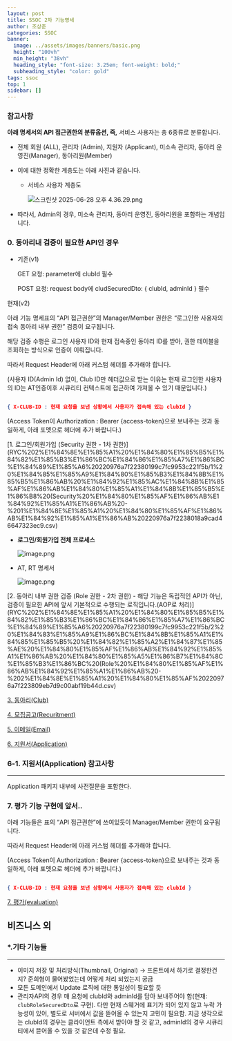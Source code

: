 ```yaml
---
layout: post
title: SSOC 2차 기능명세
author: 조상준
categories: SSOC
banner:
  image: ../assets/images/banners/basic.png
  height: "100vh"
  min_height: "38vh"
  heading_style: "font-size: 3.25em; font-weight: bold;"
  subheading_style: "color: gold"
tags: ssoc
top: 1
sidebar: []
---
```


### 참고사항

**아래 명세서의 API 접근권한의 분류옵션, 즉,** 서비스 사용자는 총 6종류로 분류합니다.

- 전체 회원 (ALL), 관리자 (Admin), 지원자 (Applicant), 미소속 관리자, 동아리 운영진(Manager), 동아리원(Member)
- 이에 대한 정확한 계층도는 아래 사진과 같습니다.
    - 서비스 사용자 계층도
        
        ![스크린샷 2025-06-28 오후 4.36.29.png](RYC%202%E1%84%8E%E1%85%A1%20%E1%84%80%E1%85%B5%E1%84%82%E1%85%B3%E1%86%BC%E1%84%86%E1%85%A7%E1%86%BC%E1%84%89%E1%85%A6%20220976a7f22380199c7fc9953c221f5b/%E1%84%89%E1%85%B3%E1%84%8F%E1%85%B3%E1%84%85%E1%85%B5%E1%86%AB%E1%84%89%E1%85%A3%E1%86%BA_2025-06-28_%E1%84%8B%E1%85%A9%E1%84%92%E1%85%AE_4.36.29.png)
        
- 따라서, Admin의 경우, 미소속 관리자, 동아리 운영진, 동아리원을 포함하는 개념입니다.

### 0. 동아리내 검증이 필요한 API인 경우


- 기존(v1)
    
    GET 요청: parameter에 clubId 필수
    
    POST 요청: request body에 cludSecuredDto: { clubId, adminId } 필수 
    

현재(v2)

아래 기능 명세표의 “API 접근권한”의 Manager/Member 권한은 “로그인한 사용자의 접속 동아리 내부 권한” 검증이 요구됩니다.

해당 검증 수행은 로그인 사용자 ID와 현재 접속중인 동아리 ID를 받아, 권한 테이블을 조회하는 방식으로 인증이 이뤄집니다. 

따라서 Request Header에 아래 커스텀 헤더를 추가해야 합니다.

(사용자 ID(Admin Id) 없이, Club ID만 헤더값으로 받는 이유는 현재 로그인한 사용자의 ID는 AT인증이후 시큐리티 컨텍스트에 접근하여 가져올 수 있기 때문입니다.)

```json

{ X-CLUB-ID : 현재 요청을 보낸 상황에서 사용자가 접속해 있는 clubId }
```

(Access Token이 Authorization : Bearer {access-token}으로 보내주는 것과 동일하게, 아래 포멧으로 헤더에 추가 바랍니다.)

[1. 로그인/회원가입 (Security 권한 - 1차 권한)](RYC%202%E1%84%8E%E1%85%A1%20%E1%84%80%E1%85%B5%E1%84%82%E1%85%B3%E1%86%BC%E1%84%86%E1%85%A7%E1%86%BC%E1%84%89%E1%85%A6%20220976a7f22380199c7fc9953c221f5b/1%20%E1%84%85%E1%85%A9%E1%84%80%E1%85%B3%E1%84%8B%E1%85%B5%E1%86%AB%20%E1%84%92%E1%85%AC%E1%84%8B%E1%85%AF%E1%86%AB%E1%84%80%E1%85%A1%E1%84%8B%E1%85%B5%E1%86%B8%20(Security%20%E1%84%80%E1%85%AF%E1%86%AB%E1%84%92%E1%85%A1%E1%86%AB%20-%201%E1%84%8E%E1%85%A1%20%E1%84%80%E1%85%AF%E1%86%AB%E1%84%92%E1%85%A1%E1%86%AB%20220976a7f2238018a9cad46647323ec9.csv)

- **로그인/회원가입 전체 프로세스**
    
    ![image.png](RYC%202%E1%84%8E%E1%85%A1%20%E1%84%80%E1%85%B5%E1%84%82%E1%85%B3%E1%86%BC%E1%84%86%E1%85%A7%E1%86%BC%E1%84%89%E1%85%A6%20220976a7f22380199c7fc9953c221f5b/image.png)
    
- AT, RT 명세서
    
    ![image.png](RYC%202%E1%84%8E%E1%85%A1%20%E1%84%80%E1%85%B5%E1%84%82%E1%85%B3%E1%86%BC%E1%84%86%E1%85%A7%E1%86%BC%E1%84%89%E1%85%A6%20220976a7f22380199c7fc9953c221f5b/image%201.png)
    

[2. 동아리 내부 권한 검증 (Role 권한 - 2차 권한) - 해당 기능은 독립적인 API가 아닌, 검증이 필요한 API에 앞서 기본적으로 수행되는 로직입니다.(AOP로 처리)](RYC%202%E1%84%8E%E1%85%A1%20%E1%84%80%E1%85%B5%E1%84%82%E1%85%B3%E1%86%BC%E1%84%86%E1%85%A7%E1%86%BC%E1%84%89%E1%85%A6%20220976a7f22380199c7fc9953c221f5b/2%20%E1%84%83%E1%85%A9%E1%86%BC%E1%84%8B%E1%85%A1%E1%84%85%E1%85%B5%20%E1%84%82%E1%85%A2%E1%84%87%E1%85%AE%20%E1%84%80%E1%85%AF%E1%86%AB%E1%84%92%E1%85%A1%E1%86%AB%20%E1%84%80%E1%85%A5%E1%86%B7%E1%84%8C%E1%85%B3%E1%86%BC%20(Role%20%E1%84%80%E1%85%AF%E1%86%AB%E1%84%92%E1%85%A1%E1%86%AB%20-%202%E1%84%8E%E1%85%A1%20%E1%84%80%E1%85%AF%20220976a7f223809eb7d9c00abf19b44d.csv)

[3. 동아리(Club)](RYC%202%E1%84%8E%E1%85%A1%20%E1%84%80%E1%85%B5%E1%84%82%E1%85%B3%E1%86%BC%E1%84%86%E1%85%A7%E1%86%BC%E1%84%89%E1%85%A6%20220976a7f22380199c7fc9953c221f5b/3%20%E1%84%83%E1%85%A9%E1%86%BC%E1%84%8B%E1%85%A1%E1%84%85%E1%85%B5(Club)%20220976a7f223802a8dc6d83ae78ba8b1.csv)

[4. 모집공고(Recuritment)](RYC%202%E1%84%8E%E1%85%A1%20%E1%84%80%E1%85%B5%E1%84%82%E1%85%B3%E1%86%BC%E1%84%86%E1%85%A7%E1%86%BC%E1%84%89%E1%85%A6%20220976a7f22380199c7fc9953c221f5b/4%20%E1%84%86%E1%85%A9%E1%84%8C%E1%85%B5%E1%86%B8%E1%84%80%E1%85%A9%E1%86%BC%E1%84%80%E1%85%A9(Recuritment)%20220976a7f2238008a466ea5b0502f8dc.csv)

[5. 이메일(Email)](RYC%202%E1%84%8E%E1%85%A1%20%E1%84%80%E1%85%B5%E1%84%82%E1%85%B3%E1%86%BC%E1%84%86%E1%85%A7%E1%86%BC%E1%84%89%E1%85%A6%20220976a7f22380199c7fc9953c221f5b/5%20%E1%84%8B%E1%85%B5%E1%84%86%E1%85%A6%E1%84%8B%E1%85%B5%E1%86%AF(Email)%20222976a7f223809398dcf87c3a7c64a9.csv)

[6. 지원서(Application) ](RYC%202%E1%84%8E%E1%85%A1%20%E1%84%80%E1%85%B5%E1%84%82%E1%85%B3%E1%86%BC%E1%84%86%E1%85%A7%E1%86%BC%E1%84%89%E1%85%A6%20220976a7f22380199c7fc9953c221f5b/6%20%E1%84%8C%E1%85%B5%E1%84%8B%E1%85%AF%E1%86%AB%E1%84%89%E1%85%A5(Application)%20223976a7f223805c9071edede52f9e42.csv)

### 6-1. 지원서(Application) 참고사항

---

Application 패키지 내부에 사전질문을 포함한다.

### 7. 평가 기능 구현에 앞서..

아래 기능들은 표의 “API 접근권한”에 쓰여있듯이 Manager/Member 권한이 요구됩니다.

따라서 Request Header에 아래 커스텀 헤더를 추가해야 합니다.

(Access Token이 Authorization : Bearer {access-token}으로 보내주는 것과 동일하게, 아래 포멧으로 헤더에 추가 바랍니다.)

```json

{ X-CLUB-ID : 현재 요청을 보낸 상황에서 사용자가 접속해 있는 clubId }
```

[7. 평가(evaluation)](RYC%202%E1%84%8E%E1%85%A1%20%E1%84%80%E1%85%B5%E1%84%82%E1%85%B3%E1%86%BC%E1%84%86%E1%85%A7%E1%86%BC%E1%84%89%E1%85%A6%20220976a7f22380199c7fc9953c221f5b/7%20%E1%84%91%E1%85%A7%E1%86%BC%E1%84%80%E1%85%A1(evaluation)%2022e976a7f2238044afaee7a287a90964.csv)

## 비즈니스 외

### *.기타 기능들

---

- 이미지 저장 및 처리방식(Thumbnail, Original) → 프론트에서 하기로 결정한건지? 준희형이 물어봤었는데 어떻게 처리 되었는지 궁금
- 모든 도메인에서 Update 로직에 대한 통일성이 필요할 듯
- 관리자API의 경우 매 요청에 clubId와 adminId를 담아 보내주어야 함(현재: `clubRoleSecuredDto`로 구현). 다만 현재 스웨거에 표기가 되어 있지 않고 누락 가능성이 있어, 별도로 서버에서 값을 뜯어올 수 있는지 고민이 필요함. 지금 생각으로는 clubId의 경우는 클라이언트 측에서 받아야 할 것 같고, adminId의 경우 시큐리티에서 뜯어올 수 있을 것 같은데 수정 필요.
